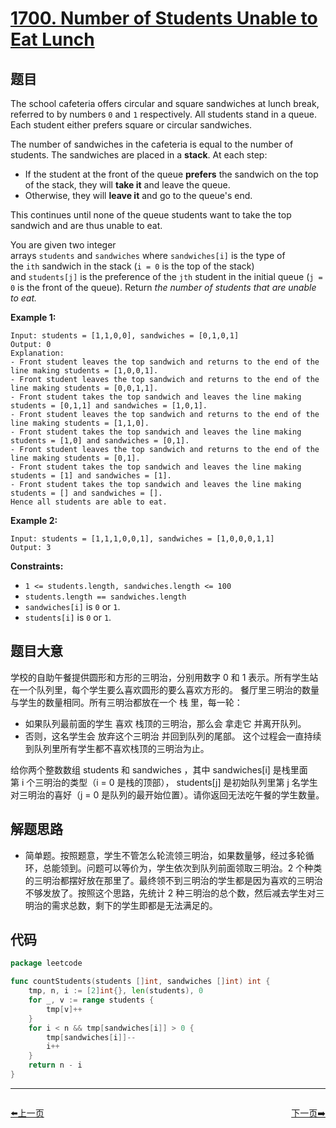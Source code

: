 # [1700. Number of Students Unable to Eat Lunch](https://leetcode.com/problems/number-of-students-unable-to-eat-lunch/)


## 题目

The school cafeteria offers circular and square sandwiches at lunch break, referred to by numbers `0` and `1` respectively. All students stand in a queue. Each student either prefers square or circular sandwiches.

The number of sandwiches in the cafeteria is equal to the number of students. The sandwiches are placed in a **stack**. At each step:

- If the student at the front of the queue **prefers** the sandwich on the top of the stack, they will **take it** and leave the queue.
- Otherwise, they will **leave it** and go to the queue's end.

This continues until none of the queue students want to take the top sandwich and are thus unable to eat.

You are given two integer arrays `students` and `sandwiches` where `sandwiches[i]` is the type of the `ith` sandwich in the stack (`i = 0` is the top of the stack) and `students[j]` is the preference of the `jth` student in the initial queue (`j = 0` is the front of the queue). Return *the number of students that are unable to eat.*

**Example 1:**

```
Input: students = [1,1,0,0], sandwiches = [0,1,0,1]
Output: 0 
Explanation:
- Front student leaves the top sandwich and returns to the end of the line making students = [1,0,0,1].
- Front student leaves the top sandwich and returns to the end of the line making students = [0,0,1,1].
- Front student takes the top sandwich and leaves the line making students = [0,1,1] and sandwiches = [1,0,1].
- Front student leaves the top sandwich and returns to the end of the line making students = [1,1,0].
- Front student takes the top sandwich and leaves the line making students = [1,0] and sandwiches = [0,1].
- Front student leaves the top sandwich and returns to the end of the line making students = [0,1].
- Front student takes the top sandwich and leaves the line making students = [1] and sandwiches = [1].
- Front student takes the top sandwich and leaves the line making students = [] and sandwiches = [].
Hence all students are able to eat.
```

**Example 2:**

```
Input: students = [1,1,1,0,0,1], sandwiches = [1,0,0,0,1,1]
Output: 3
```

**Constraints:**

- `1 <= students.length, sandwiches.length <= 100`
- `students.length == sandwiches.length`
- `sandwiches[i]` is `0` or `1`.
- `students[i]` is `0` or `1`.

## 题目大意

学校的自助午餐提供圆形和方形的三明治，分别用数字 0 和 1 表示。所有学生站在一个队列里，每个学生要么喜欢圆形的要么喜欢方形的。
餐厅里三明治的数量与学生的数量相同。所有三明治都放在一个 栈 里，每一轮：

- 如果队列最前面的学生 喜欢 栈顶的三明治，那么会 拿走它 并离开队列。
- 否则，这名学生会 放弃这个三明治 并回到队列的尾部。
这个过程会一直持续到队列里所有学生都不喜欢栈顶的三明治为止。

给你两个整数数组 students 和 sandwiches ，其中 sandwiches[i] 是栈里面第 i 个三明治的类型（i = 0 是栈的顶部）， students[j] 是初始队列里第 j 名学生对三明治的喜好（j = 0 是队列的最开始位置）。请你返回无法吃午餐的学生数量。

## 解题思路

- 简单题。按照题意，学生不管怎么轮流领三明治，如果数量够，经过多轮循环，总能领到。问题可以等价为，学生依次到队列前面领取三明治。2 个种类的三明治都摆好放在那里了。最终领不到三明治的学生都是因为喜欢的三明治不够发放了。按照这个思路，先统计 2 种三明治的总个数，然后减去学生对三明治的需求总数，剩下的学生即都是无法满足的。

## 代码

```go
package leetcode

func countStudents(students []int, sandwiches []int) int {
	tmp, n, i := [2]int{}, len(students), 0
	for _, v := range students {
		tmp[v]++
	}
	for i < n && tmp[sandwiches[i]] > 0 {
		tmp[sandwiches[i]]--
		i++
	}
	return n - i
}
```


----------------------------------------------
<div style="display: flex;justify-content: space-between;align-items: center;">
<p><a href="https://books.halfrost.com/leetcode/ChapterFour/1600~1699/1696.Jump-Game-VI/">⬅️上一页</a></p>
<p><a href="https://books.halfrost.com/leetcode/ChapterFour/1700~1799/1704.Determine-if-String-Halves-Are-Alike/">下一页➡️</a></p>
</div>

